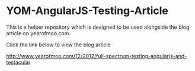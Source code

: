 # YOM-AngularJS-Testing-Article

This is a helper repository which is designed to be used alongside the blog article on yearofmoo.com.

Click the link below to view the blog article

http://www.yearofmoo.com/12/2012/full-spectrum-testing-angularjs-and-testacular
